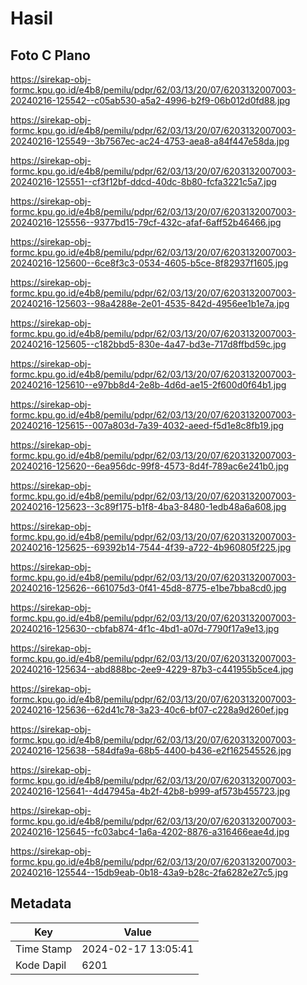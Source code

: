 # Hasil

## Foto C Plano

https://sirekap-obj-formc.kpu.go.id/e4b8/pemilu/pdpr/62/03/13/20/07/6203132007003-20240216-125542--c05ab530-a5a2-4996-b2f9-06b012d0fd88.jpg

https://sirekap-obj-formc.kpu.go.id/e4b8/pemilu/pdpr/62/03/13/20/07/6203132007003-20240216-125549--3b7567ec-ac24-4753-aea8-a84f447e58da.jpg

https://sirekap-obj-formc.kpu.go.id/e4b8/pemilu/pdpr/62/03/13/20/07/6203132007003-20240216-125551--cf3f12bf-ddcd-40dc-8b80-fcfa3221c5a7.jpg

https://sirekap-obj-formc.kpu.go.id/e4b8/pemilu/pdpr/62/03/13/20/07/6203132007003-20240216-125556--9377bd15-79cf-432c-afaf-6aff52b46466.jpg

https://sirekap-obj-formc.kpu.go.id/e4b8/pemilu/pdpr/62/03/13/20/07/6203132007003-20240216-125600--6ce8f3c3-0534-4605-b5ce-8f82937f1605.jpg

https://sirekap-obj-formc.kpu.go.id/e4b8/pemilu/pdpr/62/03/13/20/07/6203132007003-20240216-125603--98a4288e-2e01-4535-842d-4956ee1b1e7a.jpg

https://sirekap-obj-formc.kpu.go.id/e4b8/pemilu/pdpr/62/03/13/20/07/6203132007003-20240216-125605--c182bbd5-830e-4a47-bd3e-717d8ffbd59c.jpg

https://sirekap-obj-formc.kpu.go.id/e4b8/pemilu/pdpr/62/03/13/20/07/6203132007003-20240216-125610--e97bb8d4-2e8b-4d6d-ae15-2f600d0f64b1.jpg

https://sirekap-obj-formc.kpu.go.id/e4b8/pemilu/pdpr/62/03/13/20/07/6203132007003-20240216-125615--007a803d-7a39-4032-aeed-f5d1e8c8fb19.jpg

https://sirekap-obj-formc.kpu.go.id/e4b8/pemilu/pdpr/62/03/13/20/07/6203132007003-20240216-125620--6ea956dc-99f8-4573-8d4f-789ac6e241b0.jpg

https://sirekap-obj-formc.kpu.go.id/e4b8/pemilu/pdpr/62/03/13/20/07/6203132007003-20240216-125623--3c89f175-b1f8-4ba3-8480-1edb48a6a608.jpg

https://sirekap-obj-formc.kpu.go.id/e4b8/pemilu/pdpr/62/03/13/20/07/6203132007003-20240216-125625--69392b14-7544-4f39-a722-4b960805f225.jpg

https://sirekap-obj-formc.kpu.go.id/e4b8/pemilu/pdpr/62/03/13/20/07/6203132007003-20240216-125626--661075d3-0f41-45d8-8775-e1be7bba8cd0.jpg

https://sirekap-obj-formc.kpu.go.id/e4b8/pemilu/pdpr/62/03/13/20/07/6203132007003-20240216-125630--cbfab874-4f1c-4bd1-a07d-7790f17a9e13.jpg

https://sirekap-obj-formc.kpu.go.id/e4b8/pemilu/pdpr/62/03/13/20/07/6203132007003-20240216-125634--abd888bc-2ee9-4229-87b3-c441955b5ce4.jpg

https://sirekap-obj-formc.kpu.go.id/e4b8/pemilu/pdpr/62/03/13/20/07/6203132007003-20240216-125636--62d41c78-3a23-40c6-bf07-c228a9d260ef.jpg

https://sirekap-obj-formc.kpu.go.id/e4b8/pemilu/pdpr/62/03/13/20/07/6203132007003-20240216-125638--584dfa9a-68b5-4400-b436-e2f162545526.jpg

https://sirekap-obj-formc.kpu.go.id/e4b8/pemilu/pdpr/62/03/13/20/07/6203132007003-20240216-125641--4d47945a-4b2f-42b8-b999-af573b455723.jpg

https://sirekap-obj-formc.kpu.go.id/e4b8/pemilu/pdpr/62/03/13/20/07/6203132007003-20240216-125645--fc03abc4-1a6a-4202-8876-a316466eae4d.jpg

https://sirekap-obj-formc.kpu.go.id/e4b8/pemilu/pdpr/62/03/13/20/07/6203132007003-20240216-125544--15db9eab-0b18-43a9-b28c-2fa6282e27c5.jpg


## Metadata

| Key        | Value               |
| ---------- | ------------------- |
| Time Stamp | 2024-02-17 13:05:41 |
| Kode Dapil | 6201                |



